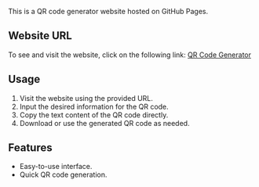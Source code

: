 This is a QR code generator website hosted on GitHub Pages.

## Website URL
To see and visit the website, click on the following link:
[QR Code Generator](https://omerbargon.github.io/qrcode-generator/)

## Usage
1. Visit the website using the provided URL.
2. Input the desired information for the QR code.
3. Copy the text content of the QR code directly.
4. Download or use the generated QR code as needed.

## Features
- Easy-to-use interface.
- Quick QR code generation.

